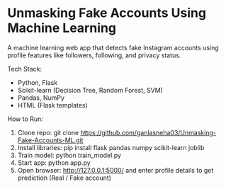 # Unmasking Fake Accounts Using Machine Learning

A machine learning web app that detects fake Instagram accounts using profile features like followers, following, and privacy status.

Tech Stack:
- Python, Flask
- Scikit-learn (Decision Tree, Random Forest, SVM)
- Pandas, NumPy
- HTML (Flask templates)

How to Run:
1. Clone repo: git clone https://github.com/ganlasneha03/Unmasking-Fake-Accounts-ML.git
2. Install libraries: pip install flask pandas numpy scikit-learn joblib
3. Train model: python train_model.py
4. Start app: python app.py
5. Open browser: http://127.0.0.1:5000/ and enter profile details to get prediction (Real / Fake account)

